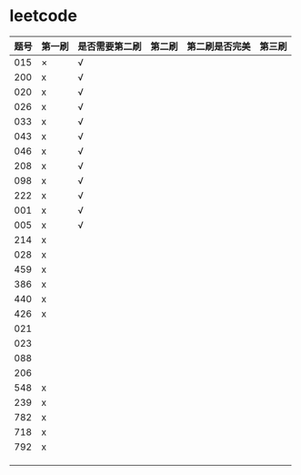 # leetcode

| 题号 | 第一刷 | 是否需要第二刷 | 第二刷 | 第二刷是否完美 | 第三刷 |
|------|--------|----------------|--------|----------------|--------|
|  015 | ×      | √              |        |                |        |
|  200 | x      | √              |        |                |        |
|  020 | x      | √              |        |                |        |
|  026 | x      | √              |        |                |        |
|  033 | x      | √              |        |                |        |
|  043 | x      | √              |        |                |        |
|  046 | x      | √              |        |                |        |
|  208 | x      | √              |        |                |        |
|  098 | x      | √              |        |                |        |
|  222 | x      | √              |        |                |        |
|  001 | x      | √              |        |                |        |
|  005 | x      | √              |        |                |        |
|  214 | x      |                |        |                |        |
|  028 | x      |                |        |                |        |
|  459 | x      |                |        |                |        |
|  386 | x      |                |        |                |        |
|  440 | x      |                |        |                |        |
|  426 | x      |                |        |                |        |
|  021 |        |                |        |                |        |
|  023 |        |                |        |                |        |
|  088 |        |                |        |                |        |
|  206 |        |                |        |                |        |
|  548 | x      |                |        |                |        |
|  239 | x      |                |        |                |        |
|  782 | x      |                |        |                |        |
|  718 | x      |                |        |                |        |
|  792 | x      |                |        |                |        |
|      |        |                |        |                |        |
|      |        |                |        |                |        |
|      |        |                |        |                |        |


